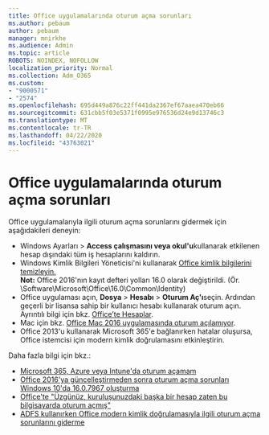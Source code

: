 ```yaml
---
title: Office uygulamalarında oturum açma sorunları
ms.author: pebaum
author: pebaum
manager: mnirkhe
ms.audience: Admin
ms.topic: article
ROBOTS: NOINDEX, NOFOLLOW
localization_priority: Normal
ms.collection: Adm_O365
ms.custom:
- "9000571"
- "2574"
ms.openlocfilehash: 695d449a876c22ff441da2367ef67aaea470eb66
ms.sourcegitcommit: 631cbb5f03e5371f0995e976536d24e9d13746c3
ms.translationtype: MT
ms.contentlocale: tr-TR
ms.lasthandoff: 04/22/2020
ms.locfileid: "43763021"
---
```

# <a name="issues-signing-in-to-office-apps"></a>Office uygulamalarında oturum açma sorunları

Office uygulamalarıyla ilgili oturum açma sorunlarını gidermek için aşağıdakileri deneyin:

- Windows Ayarları > **Access çalışmasını veya okul'u**kullanarak etkilenen hesap dışındaki tüm iş hesaplarını kaldırın.
- Windows Kimlik Bilgileri Yöneticisi'ni kullanarak [Office kimlik bilgilerini temizleyin.](https://docs.microsoft.com/office/troubleshoot/error-messages/another-account-already-signed-in#step-3-clear-cached-credentials-on-the-computer)<br/>
    **Not:** Office 2016'nın kayıt defteri yolları 16.0 olarak değiştirildi. (Ör. \Software\Microsoft\Office\16.0\Common\Identity\)
- Office uygulaması açın, **Dosya** > **Hesabı** > **Oturum Aç'ı**seçin. Ardından geçerli bir lisansa sahip bir kullanıcı hesabı kullanarak oturum açın. Ayrıntılı bilgi için bkz. [Office’te Hesaplar](https://support.office.com/article/accounts-in-office-628ea040-f265-49de-b986-be09c3ebf8a9).
- Mac için bkz. [Office Mac 2016 uygulamasında oturum açılamıyor](https://docs.microsoft.com/office365/troubleshoot/authentication/sign-in-to-office-2016-for-mac-fail).
- Office 2013'u kullanarak Microsoft 365'e bağlanırken hatalar oluşursa, Office istemcisi için modern kimlik doğrulamasını etkinleştirin.

Daha fazla bilgi için bkz.:
- [Microsoft 365, Azure veya Intune'da oturum açamam](https://docs.microsoft.com/office365/troubleshoot/authentication/sign-in-to-office-365-azure-intune)
- [Office 2016'ya güncelleştirmeden sonra oturum açma sorunları Windows 10'da 16.0.7967 oluşturma](https://docs.microsoft.com/office365/troubleshoot/administration/connection-issue-when-sign-in-office-2016)
- [Office'te "Üzgünüz, kuruluşunuzdaki başka bir hesap zaten bu bilgisayarda oturum açmış"](https://docs.microsoft.com/office/troubleshoot/error-messages/another-account-already-signed-in)
- [ADFS kullanırken Office modern kimlik doğrulamasıyla ilgili oturum açma sorunlarını giderme](https://docs.microsoft.com/office365/troubleshoot/authentication/sign-in-issue-with-modern-auth)